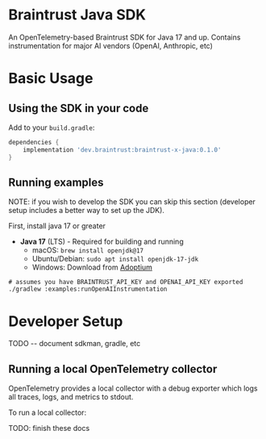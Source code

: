 # Braintrust Java SDK

An OpenTelemetry-based Braintrust SDK for Java 17 and up. Contains instrumentation for major AI vendors (OpenAI, Anthropic, etc)

# Basic Usage

## Using the SDK in your code

Add to your `build.gradle`:

```gradle
dependencies {
    implementation 'dev.braintrust:braintrust-x-java:0.1.0'
}
```

## Running examples

NOTE: if you wish to develop the SDK you can skip this section (developer setup includes a better way to set up the JDK).

First, install java 17 or greater

- **Java 17** (LTS) - Required for building and running
  - macOS: `brew install openjdk@17`
  - Ubuntu/Debian: `sudo apt install openjdk-17-jdk`
  - Windows: Download from [Adoptium](https://adoptium.net/)

```
# assumes you have BRAINTRUST_API_KEY and OPENAI_API_KEY exported
./gradlew :examples:runOpenAIInstrumentation
```

# Developer Setup

TODO -- document sdkman, gradle, etc

## Running a local OpenTelemetry collector
OpenTelemetry provides a local collector with a debug exporter which logs all traces, logs, and metrics to stdout.

To run a local collector:

TODO: finish these docs

